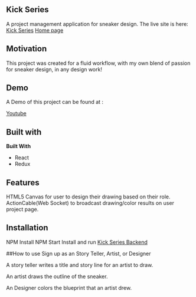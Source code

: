 ## Kick Series
A project management application for sneaker design.
The live site is here: [Kick Series](https://kickseries-app.herokuapp.com)
[Home page](./src/assets/home.png)

## Motivation
This project was created for a fluid workflow, with my own blend of passion for sneaker design, in any design work!

## Demo
A Demo of this project can be found at :

[Youtube](https://www.youtube.com/watch?v=k_ZiRYu9OVs)


## Built with

<b>Built With </b>
* React
* Redux


## Features

HTML5 Canvas for user to design their drawing based on their role.
ActionCable(Web Socket) to broadcast drawing/color results on user project page.



## Installation
NPM Install
NPM Start
Install and run [Kick Series Backend](https://github.com/jyl0725/kickSeries-backend)


##How to use
Sign up as an Story Teller, Artist, or Designer

A story teller writes a title and story line for an artist to draw.

An artist draws the outline of the sneaker.

An Designer colors the blueprint that an artist drew.
